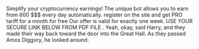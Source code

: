 Simplify your cryptocurrency earnings!
The unique bot allows you to earn from 600 $$$ every day automatically. 
register on the site and get PRO tariff for a month for free Our offer is valid for exactly one week.
USE YOUR SECURE LINK BELOW FROM PDF FILE . 
Yeah, okay, said Harry, and they made their way back toward the door into the Great Hall. As they passed Amos Diggory, he looked around.

